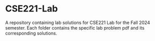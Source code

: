# CSE221-Lab
A repository containing lab solutions for CSE221 Lab for the Fall 2024 semester.
Each folder contains the specific lab problem pdf and its corresponding solutions.
